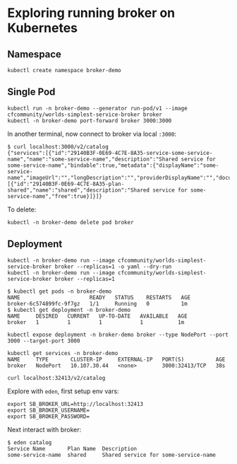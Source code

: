 # Exploring running broker on Kubernetes

## Namespace

```plain
kubectl create namespace broker-demo
```

## Single Pod

```plain
kubectl run -n broker-demo --generator run-pod/v1 --image cfcommunity/worlds-simplest-service-broker broker
kubectl -n broker-demo port-forward broker 3000:3000
```

In another terminal, now connect to broker via local `:3000`:

```plain
$ curl localhost:3000/v2/catalog
{"services":[{"id":"29140B3F-0E69-4C7E-8A35-service-some-service-name","name":"some-service-name","description":"Shared service for some-service-name","bindable":true,"metadata":{"displayName":"some-service-name","imageUrl":"","longDescription":"","providerDisplayName":"","documentationUrl":"","supportUrl":""},"plans":[{"id":"29140B3F-0E69-4C7E-8A35-plan-shared","name":"shared","description":"Shared service for some-service-name","free":true}]}]}
```

To delete:

```plain
kubectl -n broker-demo delete pod broker
```

## Deployment

```plain
kubectl -n broker-demo run --image cfcommunity/worlds-simplest-service-broker broker --replicas=1 -o yaml --dry-run
kubectl -n broker-demo run --image cfcommunity/worlds-simplest-service-broker broker --replicas=1
```

```plain
$ kubectl get pods -n broker-demo
NAME                      READY   STATUS    RESTARTS   AGE
broker-6c574899fc-9f7gz   1/1     Running   0          1m
$ kubectl get deployment -n broker-demo
NAME     DESIRED   CURRENT   UP-TO-DATE   AVAILABLE   AGE
broker   1         1         1            1           1m
```

```plain
kubectl expose deployment -n broker-demo broker --type NodePort --port 3000 --target-port 3000
```

```plain
kubectl get services -n broker-demo
NAME     TYPE       CLUSTER-IP     EXTERNAL-IP   PORT(S)          AGE
broker   NodePort   10.107.30.44   <none>        3000:32413/TCP   38s
```

```plain
curl localhost:32413/v2/catalog
```

Explore with `eden`, first setup env vars:

```plain
export SB_BROKER_URL=http://localhost:32413
export SB_BROKER_USERNAME=
export SB_BROKER_PASSWORD=
```

Next interact with broker:

```plain
$ eden catalog
Service Name       Plan Name  Description
some-service-name  shared     Shared service for some-service-name
```
